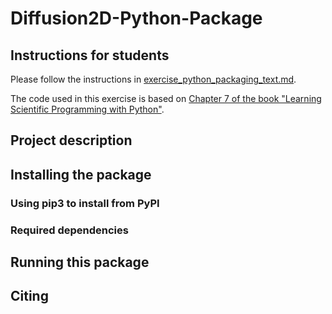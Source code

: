 # Diffusion2D-Python-Package

## Instructions for students

Please follow the instructions in [exercise_python_packaging_text.md](https://github.com/Simulation-Software-Engineering/Lecture-Material/blob/main/building-and-packaging/material/exercise_python_packaging_text.md).

The code used in this exercise is based on [Chapter 7 of the book "Learning Scientific Programming with Python"](https://scipython.com/book/chapter-7-matplotlib/examples/the-two-dimensional-diffusion-equation/).

## Project description

## Installing the package

### Using pip3 to install from PyPI

### Required dependencies

## Running this package

## Citing
